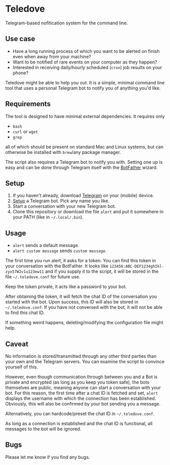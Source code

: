 # Teledove

Telegram-based nofitication system for the command line. 

## Use case

 - Have a long running process of which you want to be alerted on finish even when away from your machine?
 - Want to be notified of rare events on your computer as they happen?
 - Interested in receiving daily/hourly scheduled (`cron`) job results on your phone?

Teledove might be able to help you out. It is a simple, minimal command line tool that uses a personal Telegram bot to notify you of anything you'd like.

## Requirements

The tool is designed to have minimal external dependencies. It requires only

 - `bash`
 - `curl` or `wget`
 - `grep`

all of which should be present on standard Mac and Linux systems, but can otherwise be installed with `brew`/any package manager.

The script also requires a Telegram bot to notify you with. Setting one up is easy and can be done through Telegram itself with the [BotFather](https://telegram.me/botfather) wizard.

## Setup

1. If you haven't already, download [Telegram](https://telegram.org/) on your (mobile) device.
2. [Setup](https://telegram.me/botfather) a Telegram bot. Pick any name you like.
3. Start a conversation with your new Telegram bot.
4. Clone this repository or download the file `alert` and put it somewhere in your PATH (like in `~/.local/.bin`).

## Usage

 - `alert` sends a default message.
 - `alert custom message` sends `custom message`.

The first time you run alert, it asks for a token. You can find this token in your conversation with the BotFather. It looks like `123456:ABC-DEF1234ghIkl-zyx57W2v1u123ew11` and if you supply it to the script, it will be stored in the file `~/.teledove.conf` for future use.

Keep the token private, it acts like a password to your bot.

After obtaining the token, it will fetch the chat ID of the conversation you started with the bot.
Upon success, this ID will also be stored in `~/.teledove.conf`. If you have not conversed with the bot, it will not be able to find this chat ID.

If something weird happens, deleting/modifying the configuration file might help.

## Caveat

No information is stored/transmitted through any other third parties than your own and the Telegram servers. You can examine the script to convince yourself of this.

However, even though communication through between you and a Bot is private and encrypted (as long as you keep you token safe), the bots themselves are public, meaning anyone can start a conversation with your bot.
For this reason, the first time after a chat ID is fetched and set, `alert` displays the username with which the connection has been established. Obviously, this will also be confirmed by your bot sending you a message.

Alternatively, you can hardcode/preset the chat ID in `~/.teledove.conf`.

As long as a connection is established and the chat ID is functional, all messages to the bot will be ignored.

## Bugs

Please let me know if you find any bugs.
